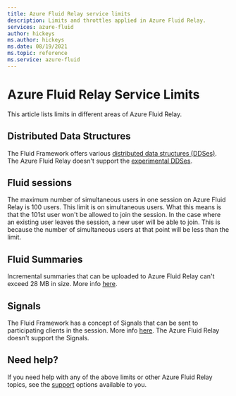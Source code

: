 ```yaml
---
title: Azure Fluid Relay service limits
description: Limits and throttles applied in Azure Fluid Relay.
services: azure-fluid
author: hickeys
ms.author: hickeys
ms.date: 08/19/2021
ms.topic: reference
ms.service: azure-fluid
---
```


# Azure Fluid Relay Service Limits

This article lists limits in different areas of Azure Fluid Relay.

## Distributed Data Structures

The Fluid Framework offers various [distributed data structures (DDSes)](https://fluidframework.com/docs/data-structures/overview/). The Azure Fluid Relay doesn't support the [experimental DDSes](https://fluidframework.com/docs/data-structures/experimental/).

## Fluid sessions

The maximum number of simultaneous users in one session on Azure Fluid Relay is 100 users. This limit is on simultaneous users. What this means is that the 101st user won't be allowed to join the session. In the case where an existing user leaves the session, a new user will be able to join. This is because the number of simultaneous users at that point will be less than the limit. 

## Fluid Summaries

Incremental summaries that can be uploaded to Azure Fluid Relay can't exceed 28 MB in size. More info [here](https://fluidframework.com/docs/concepts/summarizer).

## Signals

The Fluid Framework has a concept of Signals that can be sent to participating clients in the session. More info [here](https://fluidframework.com/docs/concepts/signals/). The Azure Fluid Relay doesn't support the Signals.

## Need help?

If you need help with any of the above limits or other Azure Fluid Relay topics, see the [support](../resources/support.md) options available to you.
